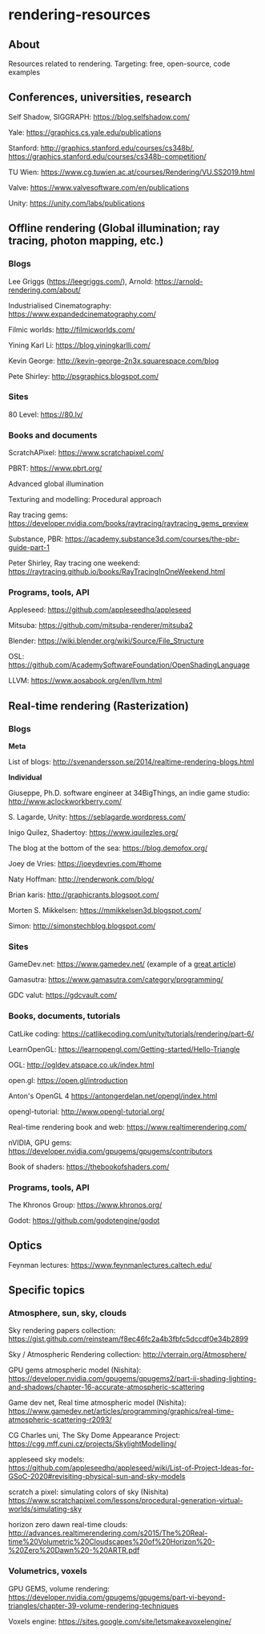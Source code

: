 # rendering-resources

## About
Resources related to rendering. Targeting: free, open-source, code examples 

## Conferences, universities, research

Self Shadow, SIGGRAPH: https://blog.selfshadow.com/

Yale: https://graphics.cs.yale.edu/publications

Stanford: http://graphics.stanford.edu/courses/cs348b/, https://graphics.stanford.edu/courses/cs348b-competition/

TU Wien: https://www.cg.tuwien.ac.at/courses/Rendering/VU.SS2019.html

Valve: https://www.valvesoftware.com/en/publications

Unity: https://unity.com/labs/publications

## Offline rendering (Global illumination; ray tracing, photon mapping, etc.)

### Blogs

Lee Griggs (https://leegriggs.com/), Arnold: https://arnold-rendering.com/about/

Industrialised Cinematography: https://www.expandedcinematography.com/

Filmic worlds: http://filmicworlds.com/

Yining Karl Li: https://blog.yiningkarlli.com/

Kevin George: http://kevin-george-2n3x.squarespace.com/blog

Pete Shirley: http://psgraphics.blogspot.com/
### Sites

80 Level: https://80.lv/

### Books and documents

ScratchAPixel: https://www.scratchapixel.com/

PBRT: https://www.pbrt.org/

Advanced global illumination

Texturing and modelling: Procedural approach

Ray tracing gems: https://developer.nvidia.com/books/raytracing/raytracing_gems_preview

Substance, PBR: https://academy.substance3d.com/courses/the-pbr-guide-part-1

Peter Shirley, Ray tracing one weekend: https://raytracing.github.io/books/RayTracingInOneWeekend.html

### Programs, tools, API

Appleseed: https://github.com/appleseedhq/appleseed

Mitsuba: https://github.com/mitsuba-renderer/mitsuba2

Blender: https://wiki.blender.org/wiki/Source/File_Structure

OSL: https://github.com/AcademySoftwareFoundation/OpenShadingLanguage

LLVM: https://www.aosabook.org/en/llvm.html

## Real-time rendering (Rasterization)

### Blogs

**Meta**

List of blogs: http://svenandersson.se/2014/realtime-rendering-blogs.html

**Individual**

Giuseppe, Ph.D. software engineer at 34BigThings, an indie game studio: http://www.aclockworkberry.com/

S. Lagarde, Unity: https://seblagarde.wordpress.com/

Inigo Quilez, Shadertoy: https://www.iquilezles.org/

The blog at the bottom of the sea: https://blog.demofox.org/

Joey de Vries: https://joeydevries.com/#home

Naty Hoffman: http://renderwonk.com/blog/

Brian karis: http://graphicrants.blogspot.com/

Morten S. Mikkelsen: https://mmikkelsen3d.blogspot.com/

Simon: http://simonstechblog.blogspot.com/

### Sites

GameDev.net: https://www.gamedev.net/ (example of a [great article](https://www.gamedev.net/articles/programming/graphics/thin-film-interference-for-computer-graphics-r2962/))

Gamasutra: https://www.gamasutra.com/category/programming/

GDC valut: https://gdcvault.com/

### Books, documents, tutorials
CatLike coding: https://catlikecoding.com/unity/tutorials/rendering/part-6/

LearnOpenGL: https://learnopengl.com/Getting-started/Hello-Triangle

OGL: http://ogldev.atspace.co.uk/index.html

open.gl: https://open.gl/introduction

Anton's OpenGL 4 https://antongerdelan.net/opengl/index.html

opengl-tutorial: http://www.opengl-tutorial.org/

Real-time rendering book and web: https://www.realtimerendering.com/

nVIDIA, GPU gems: https://developer.nvidia.com/gpugems/gpugems/contributors

Book of shaders: https://thebookofshaders.com/

### Programs, tools, API

The Khronos Group: https://www.khronos.org/

Godot: https://github.com/godotengine/godot

## Optics

Feynman lectures: https://www.feynmanlectures.caltech.edu/

## Specific topics

### Atmosphere, sun, sky, clouds

Sky rendering papers collection: https://gist.github.com/reinsteam/f8ec46fc2a4b3fbfc5dccdf0e34b2899

Sky / Atmospheric Rendering collection: http://vterrain.org/Atmosphere/

GPU gems atmospheric model (Nishita): https://developer.nvidia.com/gpugems/gpugems2/part-ii-shading-lighting-and-shadows/chapter-16-accurate-atmospheric-scattering

Game dev net, Real time atmospheric model (Nishita): https://www.gamedev.net/articles/programming/graphics/real-time-atmospheric-scattering-r2093/

CG Charles uni, The Sky Dome Appearance Project: https://cgg.mff.cuni.cz/projects/SkylightModelling/

appleseed sky models: https://github.com/appleseedhq/appleseed/wiki/List-of-Project-Ideas-for-GSoC-2020#revisiting-physical-sun-and-sky-models

scratch a pixel: simulating colors of sky (Nishita) https://www.scratchapixel.com/lessons/procedural-generation-virtual-worlds/simulating-sky

horizon zero dawn real-time clouds: http://advances.realtimerendering.com/s2015/The%20Real-time%20Volumetric%20Cloudscapes%20of%20Horizon%20-%20Zero%20Dawn%20-%20ARTR.pdf

### Volumetrics, voxels

GPU GEMS, volume rendering: https://developer.nvidia.com/gpugems/gpugems/part-vi-beyond-triangles/chapter-39-volume-rendering-techniques

Voxels engine: https://sites.google.com/site/letsmakeavoxelengine/
